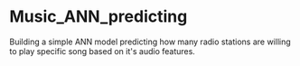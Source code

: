 # Music_ANN_predicting
Building a simple ANN model predicting how many radio stations are willing to play specific song based on it's audio features.
